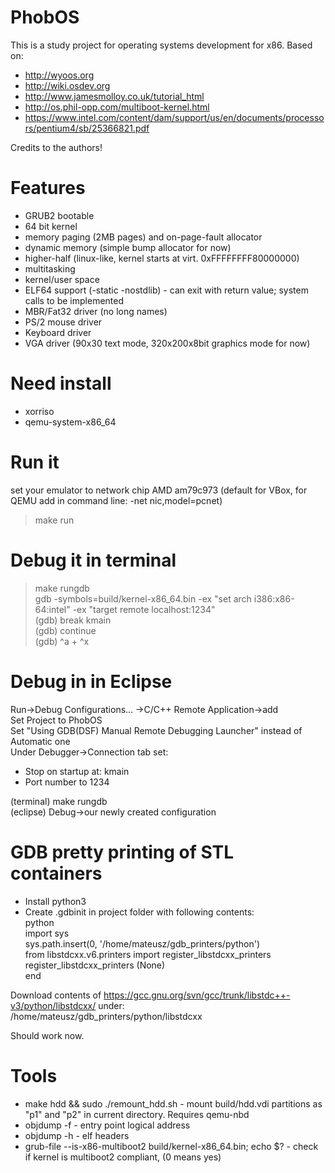 # PhobOS
This is a study project for operating systems development for x86.
Based on:  
 + http://wyoos.org  
 + http://wiki.osdev.org
 + http://www.jamesmolloy.co.uk/tutorial_html  
 + http://os.phil-opp.com/multiboot-kernel.html  
 + https://www.intel.com/content/dam/support/us/en/documents/processors/pentium4/sb/25366821.pdf  
 
Credits to the authors!  
    
# Features
 + GRUB2 bootable
 + 64 bit kernel
 + memory paging (2MB pages) and on-page-fault allocator
 + dynamic memory (simple bump allocator for now)
 + higher-half (linux-like, kernel starts at virt. 0xFFFFFFFF80000000)
 + multitasking
 + kernel/user space
 + ELF64 support (-static -nostdlib) - can exit with return value; system calls to be implemented
 + MBR/Fat32 driver (no long names)
 + PS/2 mouse driver
 + Keyboard driver
 + VGA driver (90x30 text mode, 320x200x8bit graphics mode for now)
 
# Need install
 + xorriso
 + qemu-system-x86_64

# Run it
set your emulator to network chip AMD am79c973 (default for VBox, for QEMU add in command line: -net nic,model=pcnet)
> make run

# Debug it in terminal
> make rungdb  
> gdb -symbols=build/kernel-x86_64.bin -ex "set arch i386:x86-64:intel" -ex "target remote localhost:1234"  
(gdb) break kmain  
(gdb) continue  
(gdb) ^a + ^x  

# Debug in in Eclipse
Run->Debug Configurations... ->C/C++ Remote Application->add  
Set Project to PhobOS  
Set "Using GDB(DSF) Manual Remote Debugging Launcher" instead of Automatic one  
Under Debugger->Connection tab set:
 + Stop on startup at: kmain  
 + Port number to 1234  
 
(terminal) make rungdb  
(eclipse) Debug->our newly created configuration  

# GDB pretty printing of STL containers
 + Install python3
 + Create .gdbinit in project folder with following contents:  
python  
import sys  
sys.path.insert(0, '/home/mateusz/gdb_printers/python')  
from libstdcxx.v6.printers import register_libstdcxx_printers  
register_libstdcxx_printers (None)  
end  

Download contents of https://gcc.gnu.org/svn/gcc/trunk/libstdc++-v3/python/libstdcxx/ under:  
/home/mateusz/gdb_printers/python/libstdcxx  

Should work now.

# Tools
 + make hdd && sudo ./remount_hdd.sh - mount build/hdd.vdi partitions as "p1" and "p2" in current directory. Requires qemu-nbd
 + objdump -f - entry point logical address
 + objdump -h - elf headers
 + grub-file --is-x86-multiboot2 build/kernel-x86_64.bin; echo $? - check if kernel is multiboot2 compliant, (0 means yes)